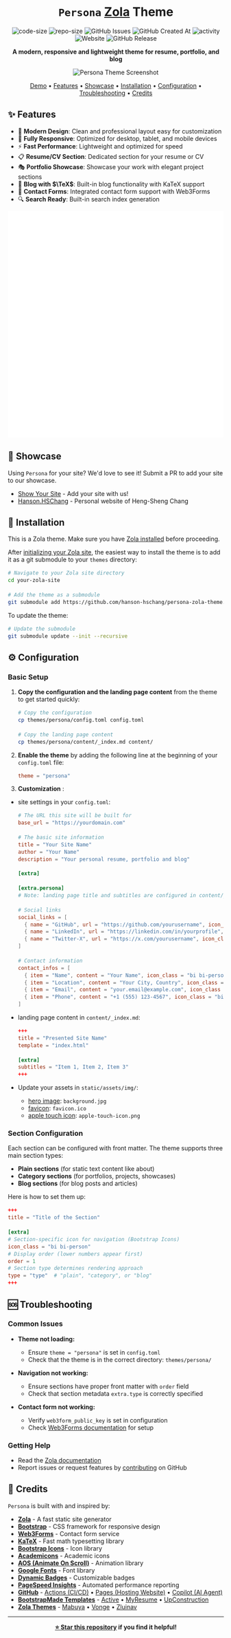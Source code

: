 <div align="center">

# `Persona` [Zola](https://www.getzola.org/) Theme

![code-size](https://img.shields.io/github/languages/code-size/hanson-hschang/persona-zola-theme)
![repo-size](https://img.shields.io/github/repo-size/hanson-hschang/persona-zola-theme)
![GitHub Issues](https://img.shields.io/github/issues/hanson-hschang/persona-zola-theme)
![GitHub Created At](https://img.shields.io/github/created-at/hanson-hschang/persona-zola-theme)
![activity](https://img.shields.io/github/last-commit/hanson-hschang/persona-zola-theme)
![Website](https://img.shields.io/website?url=https%3A%2F%2Fhanson-hschang.github.io%2Fpersona-zola-theme)
![GitHub Release](https://img.shields.io/github/v/release/hanson-hschang/persona-zola-theme)

**A modern, responsive and lightweight theme for resume, portfolio, and blog**

![Persona Theme Screenshot](screenshot.png)

[Demo](https://hanson-hschang.github.io/persona-zola-theme/) • [Features](#-features) • [Showcase](#-showcase) • [Installation](#-installation) • [Configuration](#%EF%B8%8F-configuration) • [Troubleshooting](#-troubleshooting) • [Credits](#-credits)

</div>

## ✨ Features

- 🎨 **Modern Design**: Clean and professional layout easy for customization
- 📱 **Fully Responsive**: Optimized for desktop, tablet, and mobile devices
- ⚡️ **Fast Performance**: Lightweight and optimized for speed
- 📋 **Resume/CV Section**: Dedicated section for your resume or CV
- 🎭 **Portfolio Showcase**: Showcase your work with elegant project sections
- 📝 **Blog with $\TeX$**: Built-in blog functionality with KaTeX support
- 📧 **Contact Forms**: Integrated contact form support with Web3Forms
- 🔍 **Search Ready**: Built-in search index generation

<div align="center">

[![pagespeed report](pagespeed-report.svg)](https://pagespeed.web.dev/)

</div>

## 🌟 Showcase

Using `Persona` for your site? 
We'd love to see it! 
Submit a PR to add your site to our showcase.

- [Show Your Site](#-showcase) - Add your site with us!
- [Hanson.HSChang](https://hanson-hschang.github.io/) - Personal website of Heng-Sheng Chang

## 🚀 Installation

This is a Zola theme.
Make sure you have [Zola installed](https://www.getzola.org/documentation/getting-started/installation/) before proceeding.

After [initializing your Zola site](https://www.getzola.org/documentation/getting-started/overview/#initialize-site), the easiest way to install the theme is to add it as a git submodule to your `themes` directory:

```bash
# Navigate to your Zola site directory
cd your-zola-site

# Add the theme as a submodule
git submodule add https://github.com/hanson-hschang/persona-zola-theme.git themes/persona
```

To update the theme:

```bash
# Update the submodule
git submodule update --init --recursive
```

## ⚙️ Configuration

### Basic Setup

1. **Copy the configuration and the landing page content** from the theme to get started quickly:

    ```bash
    # Copy the configuration
    cp themes/persona/config.toml config.toml

    # Copy the landing page content
    cp themes/persona/content/_index.md content/
    ```

2. **Enable the theme** by adding the following line at the beginning of your `config.toml` file:

    ```toml
    theme = "persona"
    ```

3. **Customization** :

  - site settings in your `config.toml`:

    ```toml
    # The URL this site will be built for
    base_url = "https://yourdomain.com"

    # The basic site information
    title = "Your Site Name"
    author = "Your Name"
    description = "Your personal resume, portfolio and blog"

    [extra]

    [extra.persona]
    # Note: landing page title and subtitles are configured in content/_index.md

    # Social links
    social_links = [
      { name = "GitHub", url = "https://github.com/yourusername", icon_class = "bi bi-github" },
      { name = "LinkedIn", url = "https://linkedin.com/in/yourprofile", icon_class = "bi bi-linkedin" },
      { name = "Twitter-X", url = "https://x.com/yourusername", icon_class = "bi bi-twitter-x" },
    ]

    # Contact information
    contact_infos = [
      { item = "Name", content = "Your Name", icon_class = "bi bi-person" },
      { item = "Location", content = "Your City, Country", icon_class = "bi bi-geo-alt" },
      { item = "Email", content = "your.email@example.com", icon_class = "bi bi-envelope" },
      { item = "Phone", content = "+1 (555) 123-4567", icon_class = "bi bi-phone" },
    ]
    ```

  - landing page content in `content/_index.md`:

    ```toml
    +++
    title = "Presented Site Name"
    template = "index.html"
    
    [extra]
    subtitles = "Item 1, Item 2, Item 3"
    +++
    ```

  - Update your assets in `static/assets/img/`:
    - [hero image](https://en.wiktionary.org/wiki/hero_image): `background.jpg`
    - [favicon](https://en.wikipedia.org/wiki/Favicon): `favicon.ico`
    - [apple touch icon](https://developer.apple.com/library/archive/documentation/AppleApplications/Reference/SafariWebContent/ConfiguringWebApplications/ConfiguringWebApplications.html): `apple-touch-icon.png`

### Section Configuration

Each section can be configured with front matter. 
The theme supports three main section types:
- **Plain sections** (for static text content like about)
- **Category sections** (for portfolios, projects, showcases)
- **Blog sections** (for blog posts and articles)

Here is how to set them up:

```toml
+++
title = "Title of the Section"

[extra]
# Section-specific icon for navigation (Bootstrap Icons)
icon_class = "bi bi-person"
# Display order (lower numbers appear first)
order = 1
# Section type determines rendering approach
type = "type"  # "plain", "category", or "blog"
+++
```

## 🆘 Troubleshooting

### Common Issues

- **Theme not loading:**
  - Ensure `theme = "persona"` is set in `config.toml`
  - Check that the theme is in the correct directory: `themes/persona/`

- **Navigation not working:**
  - Ensure sections have proper front matter with `order` field
  - Check that section metadata `extra.type` is correctly specified

- **Contact form not working:**
  - Verify `web3form_public_key` is set in configuration
  - Check [Web3Forms documentation](https://docs.web3forms.com/) for setup

### Getting Help
- Read the [Zola documentation](https://www.getzola.org/documentation/)
- Report issues or request features by [contributing](CONTRIBUTING.md) on GitHub


## 🙏 Credits

`Persona` is built with and inspired by:

- [**Zola**](https://www.getzola.org/) - A fast static site generator
- [**Bootstrap**](https://getbootstrap.com/) - CSS framework for responsive design
- [**Web3Forms**](https://web3forms.com/) - Contact form service
- [**KaTeX**](https://katex.org/) - Fast math typesetting library
- [**Bootstrap Icons**](https://icons.getbootstrap.com/) - Icon library
- [**Academicons**](https://jpswalsh.github.io/academicons/) - Academic icons
- [**AOS (Animate On Scroll)**](https://michalsnik.github.io/aos/) - Animation library
- [**Google Fonts**](https://fonts.google.com/) - Font library
- [**Dynamic Badges**](https://shields.io/) - Customizable badges
- [**PageSpeed Insights**](https://github.com/lowlighter/metrics/tree/master/source/plugins/pagespeed) - Automated performance reporting
- [**GitHub**](https://github.com/features) - [Actions (CI/CD)](https://github.com/features/actions) • [Pages (Hosting Website)](https://docs.github.com/en/pages/getting-started-with-github-pages) • [Copilot (AI Agent)](https://docs.github.com/en/copilot/get-started/what-is-github-copilot)
- [**BootstrapMade Templates**](https://bootstrapmade.com/) - [Active](https://bootstrapmade.com/demo/Active) • [MyResume](https://bootstrapmade.com/demo/MyResume) • [UpConstruction](https://bootstrapmade.com/demo/UpConstruction)
- [**Zola Themes**](https://www.getzola.org/themes/) - [Mabuya](https://mabuya.vercel.app/) • [Vonge](https://pascal-berrang.de/vonge-zola-theme/) • [Zluinav](https://harrymkt.github.io/zluinav/)


---

<div align="center">

**[⭐ Star this repository](https://github.com/hanson-hschang/persona-zola-theme) if you find it helpful!**

</div>